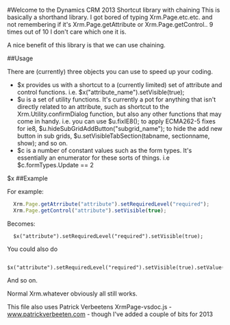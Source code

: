 #Welcome to the Dynamics CRM 2013 Shortcut library with chaining
This is basically a shorthand library. I got bored of typing Xrm.Page.etc.etc. and not remembering if it's Xrm.Page.getAttribute or Xrm.Page.getControl.. 9 times out of 10 I don't care which one it is.

A nice benefit of this library is that we can use chaining.

##Usage

There are (currently) three objects you can use to speed up your coding.

* $x provides us with a shortcut to a (currently limited) set of attribute and control functions. i.e. $x("attribute_name").setVisible(true);
* $u is a set of utility functions. It's currently a pot for anything that isn't directly related to an attribute, such as shortcut to the Xrm.Utility.confirmDialog function, but also any other functions that may come in handy. i.e. you can use $u.fixIE8(); to apply ECMA262-5 fixes for ie8, $u.hideSubGridAddButton("subgrid_name"); to hide the add new button in sub grids, $u.setVisibleTabSection(tabname, sectionname, show); and so on.
* $c is a number of constant values such as the form types. It's essentially an enumerator for these sorts of things. i.e $c.formTypes.Update == 2

$x ##Example

For example:
```JavaScript
  Xrm.Page.getAtrribute("attribute").setRequiredLevel("required");
  Xrm.Page.getControl("attribute").setVisible(true);
```
Becomes:
```
  $x("attribute").setRequiredLevel("required").setVisible(true);
```
You could also do
```
  $x("attribute").setRequiredLevel("required").setVisible(true).setValue(value);
```
And so on.

Normal Xrm.whatever obviously all still works.

This file also uses Patrick Verbeetens XrmPage-vsdoc.js - www.patrickverbeeten.com - though I've added a couple of bits for 2013
